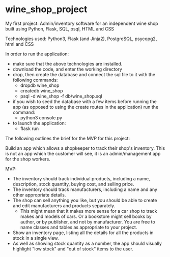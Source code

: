 # wine_shop_project
My first project: Admin/inventory software for an independent wine shop built using Python, Flask, SQL, psql, HTML and CSS

Technologies used: Python3, Flask (and Jinja2), PostgreSQL, psycopg2, html and CSS

In order to run the application: 

- make sure that the above technologies are installed.
- download the code, and enter the working directory
- drop, then create the database and connect the sql file to it with the following commands:
    - dropdb wine_shop
    - createdb wine_shop
    - psql -d wine_shop -f db/wine_shop.sql
- if you wish to seed the database with a few items before running the app (as opposed to using the create routes in the application) run the command:
    - python3 console.py
- to launch the application:
    - flask run

The following outlines the brief for the MVP for this project:

Build an app which allows a shopkeeper to track their shop's inventory. This is not an app which the customer will see, it is an admin/management app for the shop workers.

MVP:
- The inventory should track individual products, including a name, description, stock quantity, buying cost, and selling price.
- The inventory should track manufacturers, including a name and any other appropriate details.
- The shop can sell anything you like, but you should be able to create and edit manufacturers and products separately.
    - This might mean that it makes more sense for a car shop to track makes and models of cars. Or a bookstore might sell books by author, or by publisher, and not by manufacturer. You are free to name classes and tables as appropriate to your project.
- Show an inventory page, listing all the details for all the products in stock in a single view.
- As well as showing stock quantity as a number, the app should visually highlight "low stock" and "out of stock" items to the user.
